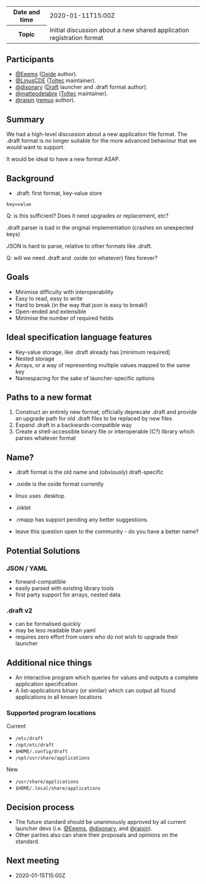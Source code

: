 <table>
<tr>
    <th>Date and time</th>
    <td>2020-01-11T15:00Z</td>
</tr>
<tr>
    <th>Topic</th>
    <td>Initial discussion about a new shared application registration format</td>
</tr>
</table>

## Participants

* [@Eeems](https://github.com/Eeems) ([Oxide](https://github.com/Eeems/oxide) author).
* [@LinusCDE](https://github.com/LinusCDE) ([Toltec](https://github.com/toltec-dev/toltec) maintainer).
* [@dixonary](https://github.com/dixonary) ([Draft](https://github.com/dixonary/draft-reMarkable) launcher and .draft format author).
* [@matteodelabre](https://github.com/matteodelabre) ([Toltec](https://github.com/toltec-dev/toltec) maintainer).
* [@raisjn](https://github.com/raisjn) ([remux](https://rmkit.dev/apps/remux) author).

## Summary

We had a high-level discussion about a new application file format. The .draft format is no longer suitable for the more advanced behaviour that we would want to support.

It would be ideal to have a new format ASAP.

## Background

- .draft: first format, key-value store

```
key=value
```

Q: is this sufficient? Does it need upgrades or replacement, etc?

.draft parser is bad in the original implementation (crashes on unexpected keys)

JSON is hard to parse, relative to other formats like .draft.

Q: will we need .draft and .oxide (or whatever) files forever?

## Goals

- Minimise difficulty with interoperability
- Easy to read, easy to write
- Hard to break (in the way that json is easy to break!)
- Open-ended and extensible
- Minimise the number of required fields

## Ideal specification language features

- Key-value storage, like .draft already has [minimum required]
- Nested storage
- Arrays, or a way of representing multiple values mapped to the same key
- Namespacing for the sake of launcher-specific options

## Paths to a new format

1. Construct an entirely new format; officially deprecate .draft and provide an upgrade path for old .draft files to be replaced by new files
2. Expand .draft in a backwards-compatible way
3. Create a shell-accessible binary file or interoperable (C?) library which parses whatever format

## Name?

* .draft format is the old name and (obviously) draft-specific
* .oxide is the oxide format currently
* linux uses .desktop

* .inklet 

* .rmapp has support pending any better suggestions.

* leave this question open to the community - do you have a better name?

## Potential Solutions

### JSON / YAML

- forward-compatible
- easily parsed with existing library tools
- first party support for arrays, nested data

### .draft v2

- can be formalised quickly
- may be less readable than yaml
- requires zero effort from users who do not wish to upgrade their launcher


## Additional nice things

- An interactive program which queries for values and outputs a complete application specification
- A list-applications binary (or similar) which can output all found applications in all known locations

### Supported program locations

Current
- `/etc/draft`
- `/opt/etc/draft`
- `$HOME/.config/draft`
- `/opt/usr/share/applications`

New
- `/usr/share/applications`
- `$HOME/.local/share/applications`

## Decision process

* The future standard should be unanimously approved by all current launcher devs (i.e. [@Eeems](https://github.com/Eeems), [@dixonary](https://github.com/dixonary), and [@raisjn](https://github.com/raisjn)).
* Other parties also can share their proposals and opinions on the standard.

## Next meeting

* 2020-01-15T15:00Z
